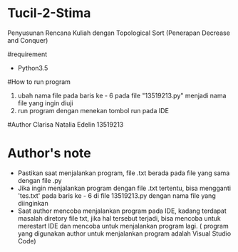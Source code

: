 # Tucil-2-Stima
Penyusunan Rencana Kuliah dengan Topological Sort (Penerapan Decrease and Conquer)

#requirement
 - Python3.5 

#How to run program 
1. ubah nama file pada baris ke - 6 pada file "13519213.py" menjadi nama file yang ingin diuji
2. run program dengan menekan tombol run pada IDE

#Author
Clarisa Natalia Edelin 13519213

 # Author's note
  - Pastikan saat menjalankan program, file .txt berada pada file yang sama dengan file .py
  - Jika ingin menjalankan program dengan file .txt tertentu, bisa mengganti 'tes.txt' pada baris ke - 6 di file 13519213.py dengan nama file yang diinginkan
  - Saat author mencoba menjalankan program pada IDE, kadang terdapat masalah diretory file txt, jika hal tersebut terjadi, bisa mencoba untuk merestart IDE dan mencoba untuk menjalankan program lagi. ( program yang digunakan author untuk menjalankan program adalah Visual Studio Code)

